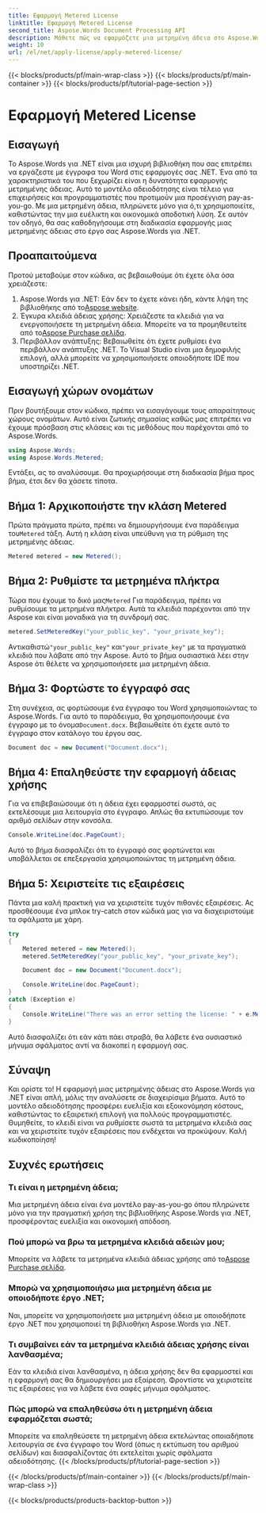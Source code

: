 ```yaml
---
title: Εφαρμογή Metered License
linktitle: Εφαρμογή Metered License
second_title: Aspose.Words Document Processing API
description: Μάθετε πώς να εφαρμόζετε μια μετρημένη άδεια στο Aspose.Words για .NET με τον αναλυτικό οδηγό μας. Η ευέλικτη, οικονομικά αποδοτική αδειοδότηση έγινε απλή.
weight: 10
url: /el/net/apply-license/apply-metered-license/
---
```


{{< blocks/products/pf/main-wrap-class >}}
{{< blocks/products/pf/main-container >}}
{{< blocks/products/pf/tutorial-page-section >}}

# Εφαρμογή Metered License

## Εισαγωγή

Το Aspose.Words για .NET είναι μια ισχυρή βιβλιοθήκη που σας επιτρέπει να εργάζεστε με έγγραφα του Word στις εφαρμογές σας .NET. Ένα από τα χαρακτηριστικά του που ξεχωρίζει είναι η δυνατότητα εφαρμογής μετρημένης άδειας. Αυτό το μοντέλο αδειοδότησης είναι τέλειο για επιχειρήσεις και προγραμματιστές που προτιμούν μια προσέγγιση pay-as-you-go. Με μια μετρημένη άδεια, πληρώνετε μόνο για ό,τι χρησιμοποιείτε, καθιστώντας την μια ευέλικτη και οικονομικά αποδοτική λύση. Σε αυτόν τον οδηγό, θα σας καθοδηγήσουμε στη διαδικασία εφαρμογής μιας μετρημένης άδειας στο έργο σας Aspose.Words για .NET.

## Προαπαιτούμενα

Προτού μεταβούμε στον κώδικα, ας βεβαιωθούμε ότι έχετε όλα όσα χρειάζεστε:

1.  Aspose.Words για .NET: Εάν δεν το έχετε κάνει ήδη, κάντε λήψη της βιβλιοθήκης από το[Aspose website](https://releases.aspose.com/words/net/).
2.  Έγκυρα κλειδιά άδειας χρήσης: Χρειάζεστε τα κλειδιά για να ενεργοποιήσετε τη μετρημένη άδεια. Μπορείτε να τα προμηθευτείτε από το[Aspose Purchase σελίδα](https://purchase.aspose.com/buy).
3. Περιβάλλον ανάπτυξης: Βεβαιωθείτε ότι έχετε ρυθμίσει ένα περιβάλλον ανάπτυξης .NET. Το Visual Studio είναι μια δημοφιλής επιλογή, αλλά μπορείτε να χρησιμοποιήσετε οποιοδήποτε IDE που υποστηρίζει .NET.

## Εισαγωγή χώρων ονομάτων

Πριν βουτήξουμε στον κώδικα, πρέπει να εισαγάγουμε τους απαραίτητους χώρους ονομάτων. Αυτό είναι ζωτικής σημασίας καθώς μας επιτρέπει να έχουμε πρόσβαση στις κλάσεις και τις μεθόδους που παρέχονται από το Aspose.Words.

```csharp
using Aspose.Words;
using Aspose.Words.Metered;
```

Εντάξει, ας το αναλύσουμε. Θα προχωρήσουμε στη διαδικασία βήμα προς βήμα, έτσι δεν θα χάσετε τίποτα.

## Βήμα 1: Αρχικοποιήστε την κλάση Metered

 Πρώτα πράγματα πρώτα, πρέπει να δημιουργήσουμε ένα παράδειγμα του`Metered` τάξη. Αυτή η κλάση είναι υπεύθυνη για τη ρύθμιση της μετρημένης άδειας.

```csharp
Metered metered = new Metered();
```

## Βήμα 2: Ρυθμίστε τα μετρημένα πλήκτρα

 Τώρα που έχουμε το δικό μας`Metered` Για παράδειγμα, πρέπει να ρυθμίσουμε τα μετρημένα πλήκτρα. Αυτά τα κλειδιά παρέχονται από την Aspose και είναι μοναδικά για τη συνδρομή σας.

```csharp
metered.SetMeteredKey("your_public_key", "your_private_key");
```

 Αντικαθιστώ`"your_public_key"` και`"your_private_key"` με τα πραγματικά κλειδιά που λάβατε από την Aspose. Αυτό το βήμα ουσιαστικά λέει στην Aspose ότι θέλετε να χρησιμοποιήσετε μια μετρημένη άδεια.

## Βήμα 3: Φορτώστε το έγγραφό σας

 Στη συνέχεια, ας φορτώσουμε ένα έγγραφο του Word χρησιμοποιώντας το Aspose.Words. Για αυτό το παράδειγμα, θα χρησιμοποιήσουμε ένα έγγραφο με το όνομα`Document.docx`. Βεβαιωθείτε ότι έχετε αυτό το έγγραφο στον κατάλογο του έργου σας.

```csharp
Document doc = new Document("Document.docx");
```

## Βήμα 4: Επαληθεύστε την εφαρμογή άδειας χρήσης

Για να επιβεβαιώσουμε ότι η άδεια έχει εφαρμοστεί σωστά, ας εκτελέσουμε μια λειτουργία στο έγγραφο. Απλώς θα εκτυπώσουμε τον αριθμό σελίδων στην κονσόλα.

```csharp
Console.WriteLine(doc.PageCount);
```

Αυτό το βήμα διασφαλίζει ότι το έγγραφό σας φορτώνεται και υποβάλλεται σε επεξεργασία χρησιμοποιώντας τη μετρημένη άδεια.

## Βήμα 5: Χειριστείτε τις εξαιρέσεις

Πάντα μια καλή πρακτική για να χειριστείτε τυχόν πιθανές εξαιρέσεις. Ας προσθέσουμε ένα μπλοκ try-catch στον κώδικά μας για να διαχειριστούμε τα σφάλματα με χάρη.

```csharp
try
{
    Metered metered = new Metered();
    metered.SetMeteredKey("your_public_key", "your_private_key");

    Document doc = new Document("Document.docx");

    Console.WriteLine(doc.PageCount);
}
catch (Exception e)
{
    Console.WriteLine("There was an error setting the license: " + e.Message);
}
```

Αυτό διασφαλίζει ότι εάν κάτι πάει στραβά, θα λάβετε ένα ουσιαστικό μήνυμα σφάλματος αντί να διακοπεί η εφαρμογή σας.

## Σύναψη

Και ορίστε το! Η εφαρμογή μιας μετρημένης άδειας στο Aspose.Words για .NET είναι απλή, μόλις την αναλύσετε σε διαχειρίσιμα βήματα. Αυτό το μοντέλο αδειοδότησης προσφέρει ευελιξία και εξοικονόμηση κόστους, καθιστώντας το εξαιρετική επιλογή για πολλούς προγραμματιστές. Θυμηθείτε, το κλειδί είναι να ρυθμίσετε σωστά τα μετρημένα κλειδιά σας και να χειριστείτε τυχόν εξαιρέσεις που ενδέχεται να προκύψουν. Καλή κωδικοποίηση!

## Συχνές ερωτήσεις

### Τι είναι η μετρημένη άδεια;
Μια μετρημένη άδεια είναι ένα μοντέλο pay-as-you-go όπου πληρώνετε μόνο για την πραγματική χρήση της βιβλιοθήκης Aspose.Words για .NET, προσφέροντας ευελιξία και οικονομική απόδοση.

### Πού μπορώ να βρω τα μετρημένα κλειδιά αδειών μου;
 Μπορείτε να λάβετε τα μετρημένα κλειδιά άδειας χρήσης από το[Aspose Purchase σελίδα](https://purchase.aspose.com/buy).

### Μπορώ να χρησιμοποιήσω μια μετρημένη άδεια με οποιοδήποτε έργο .NET;
Ναι, μπορείτε να χρησιμοποιήσετε μια μετρημένη άδεια με οποιοδήποτε έργο .NET που χρησιμοποιεί τη βιβλιοθήκη Aspose.Words για .NET.

### Τι συμβαίνει εάν τα μετρημένα κλειδιά άδειας χρήσης είναι λανθασμένα;
Εάν τα κλειδιά είναι λανθασμένα, η άδεια χρήσης δεν θα εφαρμοστεί και η εφαρμογή σας θα δημιουργήσει μια εξαίρεση. Φροντίστε να χειριστείτε τις εξαιρέσεις για να λάβετε ένα σαφές μήνυμα σφάλματος.

### Πώς μπορώ να επαληθεύσω ότι η μετρημένη άδεια εφαρμόζεται σωστά;
Μπορείτε να επαληθεύσετε τη μετρημένη άδεια εκτελώντας οποιαδήποτε λειτουργία σε ένα έγγραφο του Word (όπως η εκτύπωση του αριθμού σελίδων) και διασφαλίζοντας ότι εκτελείται χωρίς σφάλματα αδειοδότησης.
{{< /blocks/products/pf/tutorial-page-section >}}

{{< /blocks/products/pf/main-container >}}
{{< /blocks/products/pf/main-wrap-class >}}

{{< blocks/products/products-backtop-button >}}
